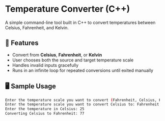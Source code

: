 # Temperature Converter (C++)

A simple command-line tool built in C++ to convert temperatures between Celsius, Fahrenheit, and Kelvin.

## 🔧 Features

- Convert from **Celsius**, **Fahrenheit**, or **Kelvin**
- User chooses both the source and target temperature scale
- Handles invalid inputs gracefully
- Runs in an infinite loop for repeated conversions until exited manually

## 🖥️ Sample Usage

```bash
Enter the temperature scale you want to convert (Fahrenheit, Celsius, Kelvin): Celsius
Enter the temperature scale you want to convert Celsius to: Fahrenheit
Enter the temperature in Celsius: 25
Converting Celsius to Fahrenheit: 77
